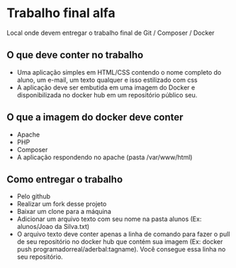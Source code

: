 # Trabalho final alfa
Local onde devem entregar o trabalho final de Git / Composer / Docker

## O que deve conter no trabalho
- Uma aplicação simples em HTML/CSS contendo o nome completo do aluno, um e-mail, um texto qualquer e isso estilizado com css
- A aplicação deve ser embutida em uma imagem do Docker e disponibilizada no docker hub em um repositório público seu.

## O que a imagem do docker deve conter
- Apache
- PHP
- Composer
- A aplicação respondendo no apache (pasta /var/www/html)

## Como entregar o trabalho
- Pelo github
- Realizar um fork desse projeto
- Baixar um clone para a máquina
- Adicionar um arquivo texto com seu nome na pasta alunos (Ex: alunos/Joao da Silva.txt)
- O arquivo texto deve conter apenas a linha de comando para fazer o pull de seu repositório no docker hub que contém sua imagem (Ex: docker push programadorreal/aderbal:tagname). Você consegue essa linha no seu repositório.
